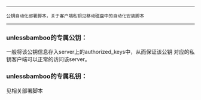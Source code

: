 ----
    公钥自动化部署脚本，关于客户端私钥见移动磁盘中的自动化安装脚本
----

### unlessbamboo的专属公钥：
一般将该公钥信息存入server上的authorized_keys中，从而保证该公钥
对应的私钥客户端可以正常的访问该server。


### unlessbamboo的专属私钥：
见相关部署脚本

